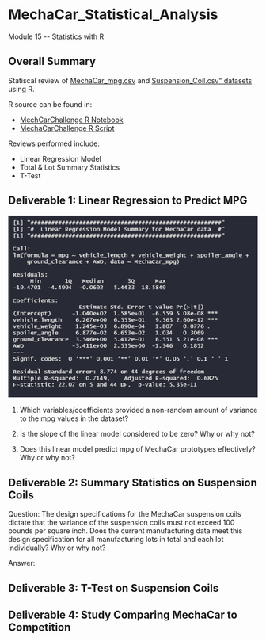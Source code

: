 # MechaCar_Statistical_Analysis
Module 15 -- Statistics with R

## Overall Summary

Statiscal review of [MechaCar_mpg.csv](https://github.com/jt-schmidt/MechaCar_Statistical_Analysis/blob/main/MechaCar_mpg.csv) and [Suspension_Coil.csv" datasets](https://github.com/jt-schmidt/MechaCar_Statistical_Analysis/blob/main/Suspension_Coil.csv) using R.

R source can be found in:
* [MechCarChallenge R Notebook](https://github.com/jt-schmidt/MechaCar_Statistical_Analysis/blob/main/MechaCarChallenge.Rmd)
* [MechaCarChallenge R Script](https://github.com/jt-schmidt/MechaCar_Statistical_Analysis/blob/main/MechaCarChallenge_Script.R)

Reviews performed include:
* Linear Regression Model
* Total & Lot Summary Statistics
* T-Test

## Deliverable 1:  Linear Regression to Predict MPG

![MechaCarMPG_LinearRegressionSummary](https://github.com/jt-schmidt/MechaCar_Statistical_Analysis/blob/main/MechaCarMPG_LinearRegressionSummary.PNG)

1. Which variables/coefficients provided a non-random amount of variance to the mpg values in the dataset?

2.  Is the slope of the linear model considered to be zero? Why or why not?

3.  Does this linear model predict mpg of MechaCar prototypes effectively? Why or why not?

## Deliverable 2:  Summary Statistics on Suspension Coils

Question:
The design specifications for the MechaCar suspension coils dictate that the variance of the suspension coils must not exceed 100 pounds per square inch. Does the current manufacturing data meet this design specification for all manufacturing lots in total and each lot individually? Why or why not?

Answer:

## Deliverable 3:  T-Test on Suspension Coils

## Deliverable 4:  Study Comparing MechaCar to Competition
